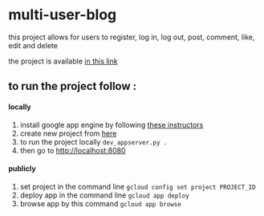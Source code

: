 # multi-user-blog

this project allows for users to register, log in, log out, post, comment, like, edit and delete

the project is available [in this link](https://userblog-212912.appspot.com/blog)

## to run the project follow :
#### locally
1. install google app engine by following [these instructors](https://drive.google.com/open?id=0Byu3UemwRffDc21qd3duLW9LMm8)
2. create new project from [here](https://console.developers.google.com/)
3. to run the project locally `dev_appserver.py .`
4. then go to [http://localhost:8080](http://localhost:8080)

#### publicly
1. set project in the command line `gcloud config set project PROJECT_ID`
2. deploy app in the command line `gcloud app deploy`
3. browse app by this command `gcloud app browse`
